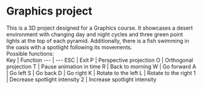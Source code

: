 # Graphics project
This is a 3D project designed for a Graphics course. It showcases a desert environment with changing day and night cycles and three green point lights at the top of each pyramid. Additionally, there is a fish swimming in the oasis with a spotlight following its movements.<br>
Possible functions:<br>
Key | Function
--- | ---
ESC | Exit
P | Perspective projection
O | Orthogonal projection
T | Pause animation in time
R | Back to morning
W | Go forward
A | Go left
S | Go back
D | Go right
K | Rotate to the left
L | Rotate to the right
1 | Decrease spotlight intensity 
2 | Increase spotlight intensity 
